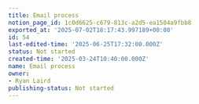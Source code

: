```yaml
---
title: Email process
notion_page_id: 1c0d6625-c679-813c-a2d5-ea1504a9fbb8
exported_at: '2025-07-02T18:17:43.997189+00:00'
id: 54
last-edited-time: '2025-06-25T17:32:00.000Z'
status: Not started
created-time: '2025-03-24T10:40:00.000Z'
name: Email process
owner:
- Ryan Laird
publishing-status: Not started
---
```


